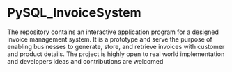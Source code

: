 # PySQL_InvoiceSystem
The repository contains an interactive application program for a designed invoice management system. It is  a prototype and serve the purpose of enabling businesses to generate, store, and retrieve invoices with customer and product details. The project is highly open to real world implementation and developers ideas and contributions are welcomed
